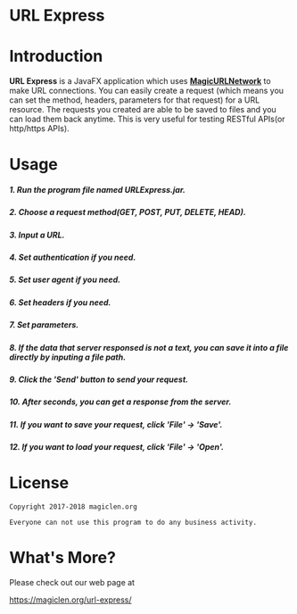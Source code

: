 URL Express
=================================

# Introduction

**URL Express** is a JavaFX application which uses [**MagicURLNetwork**](https://github.com/magiclen/MagicURLNetwork "MagicURLNetwork") to make URL connections. You can easily create a request (which means you can set the method, headers, parameters for that request) for a URL resource. The requests you created are able to be saved to files and you can load them back anytime. This is very useful for testing RESTful APIs(or http/https APIs).

# Usage

##### 1. Run the program file named **URLExpress.jar**. #####
##### 2. Choose a request method(GET, POST, PUT, DELETE, HEAD). #####
##### 3. Input a URL. #####
##### 4. Set authentication if you need. #####
##### 5. Set user agent if you need. #####
##### 6. Set headers if you need. #####
##### 7. Set parameters. #####
##### 8. If the data that server responsed is not a text, you can save it into a file directly by inputing a file path. #####
##### 9. Click the 'Send' button to send your request. #####
##### 10. After seconds, you can get a response from the server. #####
##### 11. If you want to save your request, click 'File' -> 'Save'. #####
##### 12. If you want to load your request, click 'File' -> 'Open'. #####

# License

    Copyright 2017-2018 magiclen.org

    Everyone can not use this program to do any business activity.

# What's More?

Please check out our web page at

https://magiclen.org/url-express/
